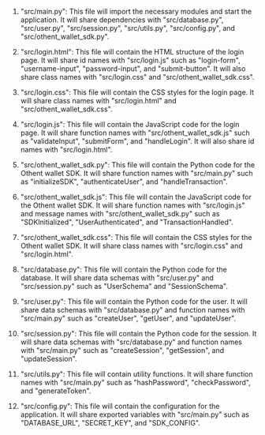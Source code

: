 1. "src/main.py": This file will import the necessary modules and start the application. It will share dependencies with "src/database.py", "src/user.py", "src/session.py", "src/utils.py", "src/config.py", and "src/othent_wallet_sdk.py".

2. "src/login.html": This file will contain the HTML structure of the login page. It will share id names with "src/login.js" such as "login-form", "username-input", "password-input", and "submit-button". It will also share class names with "src/login.css" and "src/othent_wallet_sdk.css".

3. "src/login.css": This file will contain the CSS styles for the login page. It will share class names with "src/login.html" and "src/othent_wallet_sdk.css".

4. "src/login.js": This file will contain the JavaScript code for the login page. It will share function names with "src/othent_wallet_sdk.js" such as "validateInput", "submitForm", and "handleLogin". It will also share id names with "src/login.html".

5. "src/othent_wallet_sdk.py": This file will contain the Python code for the Othent wallet SDK. It will share function names with "src/main.py" such as "initializeSDK", "authenticateUser", and "handleTransaction".

6. "src/othent_wallet_sdk.js": This file will contain the JavaScript code for the Othent wallet SDK. It will share function names with "src/login.js" and message names with "src/othent_wallet_sdk.py" such as "SDKInitialized", "UserAuthenticated", and "TransactionHandled".

7. "src/othent_wallet_sdk.css": This file will contain the CSS styles for the Othent wallet SDK. It will share class names with "src/login.css" and "src/login.html".

8. "src/database.py": This file will contain the Python code for the database. It will share data schemas with "src/user.py" and "src/session.py" such as "UserSchema" and "SessionSchema".

9. "src/user.py": This file will contain the Python code for the user. It will share data schemas with "src/database.py" and function names with "src/main.py" such as "createUser", "getUser", and "updateUser".

10. "src/session.py": This file will contain the Python code for the session. It will share data schemas with "src/database.py" and function names with "src/main.py" such as "createSession", "getSession", and "updateSession".

11. "src/utils.py": This file will contain utility functions. It will share function names with "src/main.py" such as "hashPassword", "checkPassword", and "generateToken".

12. "src/config.py": This file will contain the configuration for the application. It will share exported variables with "src/main.py" such as "DATABASE_URL", "SECRET_KEY", and "SDK_CONFIG".